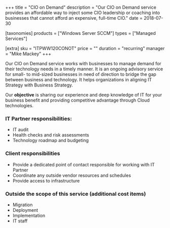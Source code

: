 +++
title = "CIO on Demand"
description = "Our CIO on Demand service provides an affordable way to inject some CIO leadership or coaching into businesses that cannot afford an expensive, full-time  CIO."
date = 2018-07-30

[taxonomies]
products = ["Windows Server SCCM"]
types = ["Managed Services"]

[extra]
sku = "ITPWW120CONOT"
price = ""
duration = "recurring"
manager = "Mike Mackey"
+++

Our CIO on Demand service works with businesses to manage demand
for their technology needs in a timely manner. It is an ongoing advisory
service for small- to mid-sized businesses in need of direction to bridge
the gap between business and technology. It helps organizations in
aligning IT Strategy with Business Strategy.

Our **objective** is sharing our experience and deep knowledge of IT for
your business benefit and providing competitive advantage through Cloud
technologies.

### IT Partner responsibilities:

-   IT audit
-   Health checks and risk assessments
-   Technology roadmap and budgeting

### Client responsibilities

-   Provide a dedicated point of contact responsible for working with IT
    Partner
-   Coordinate any outside vendor resources and schedules
-   Provide access to infrastructure

### Outside the scope of this service (additional cost items)

-   Migration
-   Deployment
-   Implementation
-   IT staff
